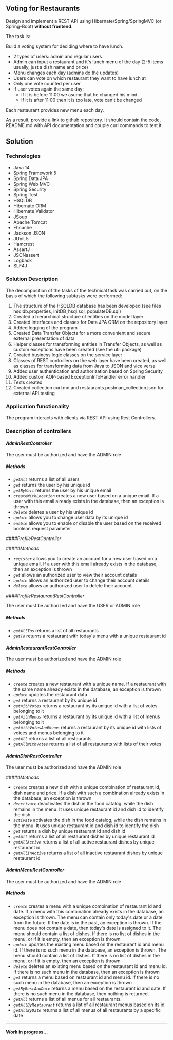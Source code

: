Voting for Restaurants
-----------------------
Design and implement a REST API using Hibernate/Spring/SpringMVC (or Spring-Boot) **without frontend**.

The task is:

Build a voting system for deciding where to have lunch.

 * 2 types of users: admin and regular users
 * Admin can input a restaurant and it's lunch menu of the day (2-5 items usually, just a dish name and price)
 * Menu changes each day (admins do the updates)
 * Users can vote on which restaurant they want to have lunch at
 * Only one vote counted per user
 * If user votes again the same day:
    - If it is before 11:00 we asume that he changed his mind.
    - If it is after 11:00 then it is too late, vote can't be changed

Each restaurant provides new menu each day.

As a result, provide a link to github repository. It should contain the code, README.md with API documentation and couple curl commands to test it.

## Solution

### Technologies

- Java 14
- Spring Framework 5
- Spring Data JPA
- Spring Web MVC
- Spring Security
- Spring Test
- HSQLDB
- Hibernate ORM
- Hibernate Validator
- JSoup
- Apache Tomcat
- Ehcache
- Jackson JSON
- JUnit 5
- Hamcrest
- AssertJ
- JSONassert
- Logback
- SLF4J

### Solution Description

The decomposition of the tasks of the technical task was carried out, on the basis of which the following subtasks were performed:

1. The structure of the HSQLDB database has been developed (see files hsqldb.properties, initDB\_hsql.sql, populateDB.sql)
2. Created a hierarchical structure of entities on the model layer
3. Created interfaces and classes for Data JPA ORM on the repository layer
4. Added logging of the program
5. Created Data Transfer Objects for a more convenient and secure external presentation of data
6. Helper classes for transforming entities in Transfer Objects, as well as custom exceptions have been created (see the util package)
7. Created business logic classes on the service layer
8. Classes of REST controllers on the web layer have been created, as well as classes for transforming data from Java to JSON and vice versa
9. Added user authentication and authorization based on Spring Security
10. Added custom AOP-based ExceptionInfoHandler error handler
11. Tests created
12. Created collection curl.md and restaurants.postman\_collection.json for external API testing

### Application functionality

The program interacts with clients via REST API using Rest Controllers.

### Description of controllers

#### _AdminRestController_

The user must be authorized and have the ADMIN role

##### _Methods_

- _`getAll`_ returns a list of all users
- _`get`_ returns the user by his unique id
- _`getByMail`_ returns the user by his unique email
- _`createWithLocation`_ creates a new user based on a unique email. If a user with this email already exists in the database, then an exception is thrown
- _`delete`_ deletes a user by his unique id
- _`update`_ allows you to change user data by its unique id
- _`enable`_ allows you to enable or disable the user based on the received boolean request parameter

####_ProfileRestController_

#####_Methods_

- _`register`_ allows you to create an account for a new user based on a unique email. If a user with this email already exists in the database, then an exception is thrown
- _`get`_ allows an authorized user to view their account details
- _`update`_ allows an authorized user to change their account details
- _`delete`_ allows an authorized user to delete their account

####_ProfileRestaurantRestController_

The user must be authorized and have the USER or ADMIN role

##### _Methods_

- _`getAllTos`_ returns a list of all restaurants
- _`getTo`_ returns a restaurant with today&#39;s menu with a unique restaurant id

#### _AdminRestaurantRestController_

The user must be authorized and have the ADMIN role

##### _Methods_

- _`create`_ creates a new restaurant with a unique name. If a restaurant with the same name already exists in the database, an exception is thrown
- _`update`_ updates the restaurant data
- _`get`_ returns a restaurant by its unique id
- _`getWithVotes`_ returns a restaurant by its unique id with a list of votes belonging to it
- _`getWithMenus`_ returns a restaurant by its unique id with a list of menus belonging to it
- _`getWithVotesAndMenus`_ returns a restaurant by its unique id with lists of voices and menus belonging to it
- _`getAll`_ returns a list of all restaurants
- _`getAllWithVotes`_ returns a list of all restaurants with lists of their votes

#### _AdminDishRestController_

The user must be authorized and have the ADMIN role

#####_Methods_

- _`create`_ creates a new dish with a unique combination of restaurant id, dish name and price. If a dish with such a combination already exists in the database, an exception is thrown
- _`deactivate`_ deactivates the dish in the food catalog, while the dish remains in the menu. It uses unique restaurant id and dish id to identify the dish
- _`activate`_ activates the dish in the food catalog, while the dish remains in the menu. It uses unique restaurant id and dish id to identify the dish
- _`get`_ returns a dish by unique restaurant id and dish id
- _`getAll`_ returns a list of all restaurant dishes by unique restaurant id
- _`getAllActive`_ returns a list of all active restaurant dishes by unique restaurant id
- _`getAllInActive`_ returns a list of all inactive restaurant dishes by unique restaurant id

#### _AdminMenuRestController_

The user must be authorized and have the ADMIN role

##### _Methods_

- _`create`_ creates a menu with a unique combination of restaurant id and date. If a menu with this combination already exists in the database, an exception is thrown. The menu can contain only today&#39;s date or a date from the future. If the date is in the past, an exception is thrown. If the menu does not contain a date, then today&#39;s date is assigned to it. The menu should contain a list of dishes. If there is no list of dishes in the menu, or if it is empty, then an exception is thrown
- _`update`_ updates the existing menu based on the restaurant id and menu id. If there is no such menu in the database, an exception is thrown. The menu should contain a list of dishes. If there is no list of dishes in the menu, or if it is empty, then an exception is thrown
- _`delete`_ deletes an existing menu based on the restaurant id and menu id. If there is no such menu in the database, then an exception is thrown
- _`get`_ returns a menu based on restaurant id and menu id. If there is no such menu in the database, then an exception is thrown
- _`getByRestAndDate`_ returns a menu based on the restaurant id and date. If there is no such menu in the database, then nothing is returned.
- _`getAll`_ returns a list of all menus for all restaurants.
- _`getAllByRestaurant`_ returns a list of all restaurant menus based on its id
- _`getAllByDate`_ returns a list of all menus of all restaurants by a specific date

--------------------------------
#### Work in progress...